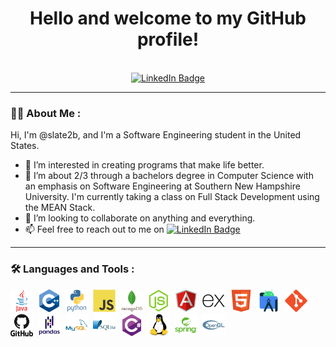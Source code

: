<div id="header" align="center">
  <H1>Hello and welcome to my GitHub profile!</H1>
  <br>
</div>

<div id="badges" align="center">
  <a href="https://www.linkedin.com/in/thomasvaughn82/">
    <img src="https://img.shields.io/badge/LinkedIn-blue?style=for-the-badge&logo=linkedin&logoColor=white" alt="LinkedIn Badge"/>
  </a>
</div>

---

### :man_technologist: About Me :
Hi, I'm @slate2b, and I'm a Software Engineering student in the United States.

- 👀 I’m interested in creating programs that make life better.
- 🌱 I’m about 2/3 through a bachelors degree in Computer Science with an emphasis on Software Engineering at Southern New Hampshire University.  I'm currently taking a class on Full Stack Development using the MEAN Stack.
- 💞️ I’m looking to collaborate on anything and everything. 
- 📫 Feel free to reach out to me on <a href="https://www.linkedin.com/in/thomasvaughn82/">
    <img src="https://img.shields.io/badge/LinkedIn-blue?style=for-the-badge&logo=linkedin&logoColor=white" alt="LinkedIn Badge"/>
  </a>
  
---

### :hammer_and_wrench: Languages and Tools :

<div>
  <img src="https://github.com/devicons/devicon/blob/master/icons/java/java-original-wordmark.svg" title="Java" alt="Java" width="36" height="36"/>&nbsp;
  <img src="https://github.com/devicons/devicon/blob/master/icons/cplusplus/cplusplus-original.svg" title="Cplusplus" alt="Cplusplus" width="36" height="36"/>&nbsp;
  <img src="https://github.com/devicons/devicon/blob/master/icons/python/python-original-wordmark.svg" title="Python" alt="Python" width="36" height="36"/>&nbsp;
  <img src="https://github.com/devicons/devicon/blob/master/icons/javascript/javascript-original.svg" title="JavaScript" alt="JavaScript" width="36" height="36"/>&nbsp;
  <img src="https://github.com/devicons/devicon/blob/master/icons/mongodb/mongodb-original-wordmark.svg" title="MongoDB" alt="MongoDB" width="36" height="36"/>&nbsp;
  <img src="https://github.com/devicons/devicon/blob/master/icons/nodejs/nodejs-original.svg" title="NodeJS" alt="Nodejs" width="36" height="36"/>&nbsp;
  <img src="https://github.com/devicons/devicon/blob/master/icons/angularjs/angularjs-original.svg" title="Angular" alt="AngularJS" width="36" height="36"/>&nbsp;
  <img src="https://github.com/devicons/devicon/blob/master/icons/express/express-original.svg" title="Express" alt="express" width="36" height="36"/>&nbsp;
  <img src="https://github.com/devicons/devicon/blob/master/icons/html5/html5-original.svg" title="HTML5" alt="HTML" width="36" height="36"/>&nbsp;
  <img src="https://github.com/devicons/devicon/blob/master/icons/androidstudio/androidstudio-original.svg" title="AndroidStudio" alt="AndroidStudio" width="36" height="36"/>&nbsp;
  <img src="https://github.com/devicons/devicon/blob/master/icons/git/git-original.svg" title="Git" alt="Gito" width="36" height="36"/>&nbsp;
  <img src="https://github.com/devicons/devicon/blob/master/icons/github/github-original-wordmark.svg"  title="Github" alt="Github" width="36" height="36"/>&nbsp;
  <img src="https://github.com/devicons/devicon/blob/master/icons/pandas/pandas-original-wordmark.svg" title="Pandas"  alt="Pandas" width="36" height="36"/>&nbsp;
  <img src="https://github.com/devicons/devicon/blob/master/icons/mysql/mysql-original-wordmark.svg" title="MySQL"  alt="MySQL" width="36" height="36"/>&nbsp;
  <img src="https://github.com/devicons/devicon/blob/master/icons/sqlite/sqlite-original-wordmark.svg" title="SQLite" alt="SQLite" width="36" height="36"/>&nbsp;
  <img src="https://github.com/devicons/devicon/blob/master/icons/csharp/csharp-original.svg" title="Csharop" alt="Csharp" width="36" height="36"/>&nbsp;
  <img src="https://github.com/devicons/devicon/blob/master/icons/linux/linux-original.svg" title="Linux" alt="Linux" width="36" height="36"/>&nbsp;
  <img src="https://github.com/devicons/devicon/blob/master/icons/spring/spring-original-wordmark.svg" title="Spring" alt="Spring" width="36" height="36"/>&nbsp;
  <img src="https://github.com/devicons/devicon/blob/master/icons/opengl/opengl-original.svg" title="OpenGL" alt="OpenGL" width="36" height="36"/>&nbsp;
</div>
